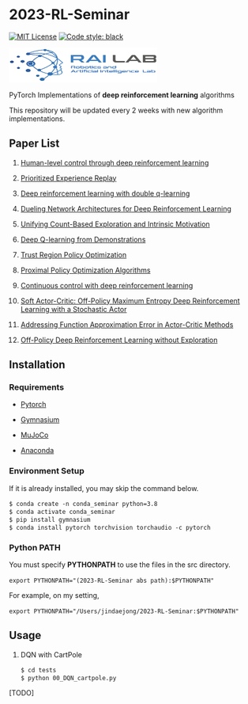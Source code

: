 # 2023-RL-Seminar 

[![MIT License](http://img.shields.io/badge/license-MIT-blue.svg?style=flat)](LICENSE) [![Code style: black](https://img.shields.io/badge/code%20style-black-000000.svg)](https://github.com/psf/black)

<img src="imgs/logo.png" width="300" height="70"/>

PyTorch Implementations of **deep reinforcement learning** algorithms

This repository will be updated every 2 weeks with new algorithm implementations.

## Paper List

1. [Human-level control through deep reinforcement learning](https://web.stanford.edu/class/psych209/Readings/MnihEtAlHassibis15NatureControlDeepRL.pdf)

2. [Prioritized Experience Replay](https://arxiv.org/pdf/1511.05952.pdf)

3. [Deep reinforcement learning with double q-learning](https://arxiv.org/pdf/1509.06461.pdf)

4. [Dueling Network Architectures for Deep Reinforcement Learning](https://arxiv.org/pdf/1511.06581.pdf)

5. [Unifying Count-Based Exploration and Intrinsic Motivation](https://arxiv.org/pdf/1606.01868.pdf)

6. [Deep Q-learning from Demonstrations](https://www.notion.so/Deep-Q-learning-from-Demonstrations-286cfedc31214d4f9da8f832129670f4)

7. [Trust Region Policy Optimization](https://arxiv.org/pdf/1502.05477.pdf)

8. [Proximal Policy Optimization Algorithms](https://arxiv.org/pdf/1707.06347.pdf)

9. [Continuous control with deep reinforcement learning](https://arxiv.org/pdf/1509.02971.pdf)

10. [Soft Actor-Critic: Off-Policy Maximum Entropy Deep Reinforcement Learning with a Stochastic Actor](https://arxiv.org/pdf/1801.01290.pdf)

11. [Addressing Function Approximation Error in Actor-Critic Methods](https://arxiv.org/pdf/1802.09477.pdf)

12. [Off-Policy Deep Reinforcement Learning without Exploration](https://arxiv.org/pdf/1812.02900.pdf)

## Installation

### Requirements

- [Pytorch](https://pytorch.org/)
- [Gymnasium](https://github.com/Farama-Foundation/Gymnasium)
- [MuJoCo](https://mujoco.org/)

- [Anaconda](https://www.anaconda.com/)

### Environment Setup

If it is already installed, you may skip the command below.

~~~shell
$ conda create -n conda_seminar python=3.8
$ conda activate conda_seminar
$ pip install gymnasium
$ conda install pytorch torchvision torchaudio -c pytorch
~~~

 ### Python PATH

You must specify **PYTHONPATH** to use the files in the src directory.

`export PYTHONPATH="(2023-RL-Seminar abs path):$PYTHONPATH" ` 

For example, on my setting,

`export PYTHONPATH="/Users/jindaejong/2023-RL-Seminar:$PYTHONPATH"`

## Usage

1. DQN with CartPole

   ~~~shell
   $ cd tests
   $ python 00_DQN_cartpole.py
   ~~~

[TODO]